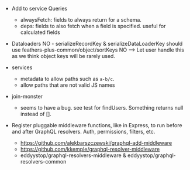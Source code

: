 
- Add to service Queries
    - alwaysFetch: fields to always return for a schema.
    - deps: fields to also fetch when a field is specified. useful for calculated fields
    
- Dataloaders
    NO - serializeRecordKey & serializeDataLoaderKey should use feathers-plus-common/object/sortKeys
    NO   --> Let user handle this as we think object keys will be rarely used.

- services
    - metadata to allow paths such as `a-b/c`.
    - allow paths that are not valid JS names

- join-monster
    - seems to have a bug. see test for findUsers. Something returns null instead of [].
   
- Register pluggable middleware functions, like in Express, to run before and after GraphQL resolvers. Auth, permissions, filters, etc.
    - https://github.com/alekbarszczewski/graphql-add-middleware
    - https://github.com/kkemple/graphql-resolver-middleware
    - eddyystop/graphql-resolvers-middleware & eddyystop/graphql-resolvers-common
